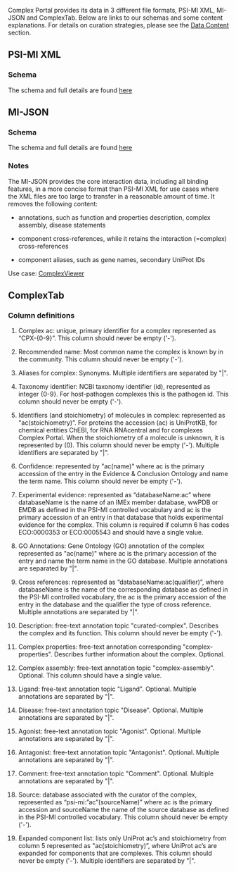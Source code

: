 Complex Portal provides its data in 3 different file formats, PSI-MI XML, MI-JSON and ComplexTab. Below are links to our schemas and some content explanations. For details on curation strategies, please see the [Data Content](/complexportal/documentation) section.

## PSI-MI XML

### Schema

The schema and full details are found [here](https://www.psidev.info/mif)

## MI-JSON

### Schema

The schema and full details are found [here](https://github.com/MICommunity/psi-jami/tree/master/jami-interactionviewer-json)

### Notes

The MI-JSON provides the core interaction data, including all binding features, in a more concise format than PSI-MI XML for use cases where the XML files are too large to transfer in a reasonable amount of time. It removes the following content:

- annotations, such as function and properties description, complex assembly, disease statements

- component cross-references, while it retains the interaction (=complex) cross-references

- component aliases, such as gene names, secondary UniProt IDs

Use case: [ComplexViewer](https://github.com/MICommunity/ComplexViewer)

## ComplexTab

### Column definitions

1. Complex ac: unique, primary identifier for a complex represented as “CPX-{0-9}”. This column should never be empty ('-').

2. Recommended name: Most common name the complex is known by in the community. This column should never be empty ('-').

3. Aliases for complex: Synonyms. Multiple identifiers are separated by "|".

4. Taxonomy identifier: NCBI taxonomy identifier (id), represented as integer {0-9}. For host-pathogen complexes this is the pathogen id. This column should never be empty ('-').

5. Identifiers (and stoichiometry) of molecules in complex: represented as "ac(stoichiometry)”. For proteins the accession (ac) is UniProtKB, for chemical entities ChEBI, for RNA RNAcentral and for complexes Complex Portal. When the stoichiometry of a molecule is unknown, it is represented by (0). This column should never be empty ('-'). Multiple identifiers are separated by "|".

6. Confidence: represented by "ac(name)" where ac is the primary accession of the entry in the Evidence & Conclusion Ontology and name the term name. This column should never be empty ('-').

7. Experimental evidence: represented as “databaseName:ac” where databaseName is the name of an IMEx member database, wwPDB or EMDB as defined in the  PSI-MI controlled vocabulary and ac is the primary accession of an entry in that database that holds experimental evidence for the complex. This column is required if column 6 has codes ECO:0000353 or ECO:0005543 and should have a single value.

8. GO Annotations: Gene Ontology (GO) annotation of the complex represented as "ac(name)" where ac is the primary accession of the entry and name the term name in the GO database. Multiple annotations are separated by "|".

9. Cross references: represented as “databaseName:ac(qualifier)”, where databaseName is the name of the corresponding database as defined in the PSI-MI controlled vocabulary, the ac is the primary accession of the entry in the database and the qualifier the type of cross reference. Multiple annotations are separated by "|".

10. Description: free-text annotation topic "curated-complex". Describes the complex and its function. This column should never be empty ('-').

11. Complex properties: free-text annotation corresponding "complex-properties". Describes further information about the complex. Optional.

12. Complex assembly: free-text annotation topic "complex-assembly". Optional. This column should have a single value.

13. Ligand: free-text annotation topic "Ligand". Optional. Multiple annotations are separated by "|".

14. Disease: free-text annotation topic "Disease". Optional. Multiple annotations are separated by "|".

15. Agonist: free-text annotation topic "Agonist". Optional. Multiple annotations are separated by "|".

16. Antagonist: free-text annotation topic "Antagonist". Optional. Multiple annotations are separated by "|".

17. Comment: free-text annotation topic "Comment". Optional. Multiple annotations are separated by "|".

18. Source: database associated with the curator of the complex, represented as “psi-mi:”ac”(sourceName)” where ac is the primary accession and sourceName the name of the source database as defined in the PSI-MI controlled vocabulary. This column should never be empty ('-').

19. Expanded component list: lists only UniProt ac’s and stoichiometry from column 5 represented as "ac(stoichiometry)”, where UniProt ac’s are expanded for components that are complexes. This column should never be empty ('-'). Multiple identifiers are separated by "|".
